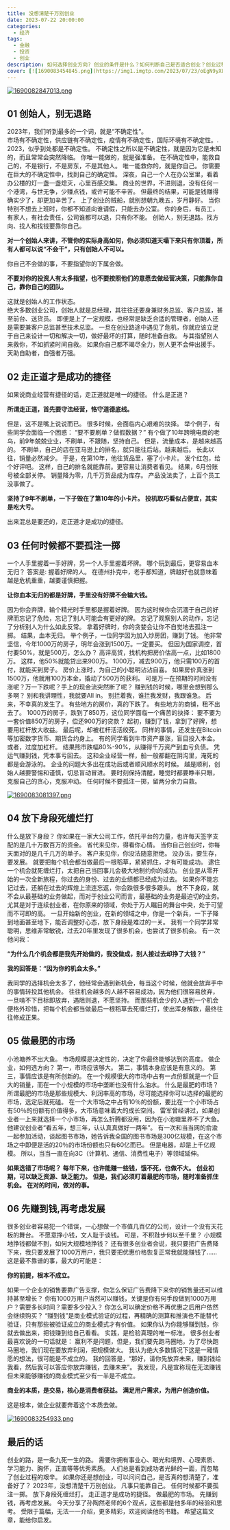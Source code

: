 ```yaml
---
title: 没想清楚千万别创业
date: 2023-07-22 20:00:00
categories:
  - 经济
tags:
  - 金融
  - 投资
  - 创业
description: 如何选择创业方向? 创业的条件是什么？如何判断自己是否适合创业？创业过程中，总是会遇见很多困惑。
cover: [![1690083454845.png](https://img1.imgtp.com/2023/07/23/oEgN9yXL.png)](https://img1.imgtp.com/2023/07/23/oEgN9yXL.png)
---
```


[![1690082847013.png](https://img1.imgtp.com/2023/07/23/bv789Mkn.png)](https://img1.imgtp.com/2023/07/23/bv789Mkn.png)

## 01 创始人，别无退路

2023年，我们听到最多的一个词，就是“不确定性”。   
市场有不确定性，供应链有不确定性，疫情有不确定性，国际环境有不确定性。.
2023，似乎到处都是不确定性。
不确定性之所以是不确定性，就是因为它是未知的，而且常常会突然降临。
你唯一能做的，就是强准备。
在不确定性中，能救自己的，不是银行，不是房东，不是其他人。
唯一能救你的，就是你自己。
你需要在巨大的不确定性中，找到自己的确定性。
深夜，自己一个人在办公室里，看着办公楼的灯一盏一盏熄灭，心里百感交集。
商业的世界，不进则退，没有任何一个港湾，与世无争，少赚点钱，或许可能不辛苦。
但最终的结果，可能是钱赚得确实少了，却更加辛苦了。
上了创业的贼船，就别想朝九晚五，岁月静好。
当你特别不想去上班时，你都不知道向谁请假，只能去办公室。
你的身后，有员工，有家人，有社会责任，公司谁都可以退，只有你不能。
创始人，别无退路。找方向、找人和找钱要靠你自己。

**对一个创始人来讲，不管你的实际身高如何，你必须知道天塌下来只有你顶着，所有人都可以说“不会干”，只有创始人不可以。**

你自己不会做的事，不要指望你的下属会做。

**不要对你的投资人有太多指望，也不要按照他们的意愿去做经营决策，只能靠你自己，靠你自己的团队。**

这就是创始人的工作状态。                
绝大多数创业公司，创始人就是总经理，其往往还要身兼财务总监、客户总监，甚至前台、送货员。
即便是上了一定规模，也经常是缺乏合适的管理者，创始人还是需要兼客户总监甚至技术总监。
一旦在创业路途中遇见了危机，你就应该立足于自己来设计一切和解决一切，做好最坏的打算，随时准备自救。
与其指望别人来救你，不如抓紧时间自救。
如果你自己都不竭尽全力，别人更不会伸出援手。
天助自助者，自强者万强。

## 02 走正道才是成功的捷径

如果说商业经营有捷径的话，走正道就是唯一的捷径。
什么是正道？

**所谓走正道，首先要守法经营，恪守道德底线。**

但是，这不是嘴上说说而已。
很多时候，会面临内心艰难的抉择。
举个例子，有些同学会面临一个困惑：
“要不要刷单？做假数据？”
有个做了10年跨境电商的老鸟，前9年兢兢业业，不刷单，不跟随，坚持自己。
但是，流量成本，是越来越高的。
不刷单，自己的店在亚马逊上的排名，就只能往后站。越来越后。
长此以往，销量必然减少。
于是，在第10年，他往货品里，塞了小卡片。
发个红包，给个好评吧。
这样，自己的排名就能靠前。更容易让消费者看见。
结果，6月份账号被全部关停。
销量降为零，几千万货品成为库存。
产品没法卖了，上百个员工没事做了。

**坚持了9年不刷单，一下子毁在了第10年的小卡片。**
**投机取巧看似占便宜，其实是吃大亏。**

出来混总是要还的，走正道才是成功的捷径。

## 03 任何时候都不要孤注一掷

一个人手里握着一手好牌，另一个人手里握着坏牌。
哪个玩到最后，更容易血本无归？
答案是: 握着好牌的人。
在德州扑克中，老手都知道，牌越好也就意味着越是危机重重，越要谨慎把握。

**让你血本无归的都是好牌，手里没有好牌不会输大钱。**

因为你会弃牌，输个精光时手里都是握着好牌。
因为这时候你会沉湎于自己的好牌而忘记了危险，忘记了别人可能会有更好的牌。
忘记了观察别人的动作，忘记了分析别人为什么如此反常。
拿着好牌时，你的贪婪会让你不自觉地去孤注一掷。
结果，血本无归。
举个例子，一位同学因为加入炒房团，赚到了钱。
他非常坚信，今年1000万的房子，明年会涨到1500万。一定要买。
但因为国家调控，首付要50%，就是500万，怎么办？
高评高贷，找机构把房价估高一点，比如1800万。
这样，他50%就能贷出来900万。
1000万，减去900万，他只需100万的首付，就能买到房子。
房价上涨时，为自己的小聪明沾沾自喜。
如果房价真涨到1500万，他就用100万本金，撬动了500万的获利。
可是万一在预期的时间没有涨呢？万一下跌呢？手上的现金流突然断了呢？
赚到钱的时候，哪里会想到那么多啊？
别和我讲理性，我就要All in。
别拦着我，谁拦我发财，我跟谁急。
后来，不幸真的发生了。
有些地方的房价，真的下跌了。
有些地方的商铺，租不出去了。
1000万的房子，跌到了850万，这位同学面临一个痛苦的抉择：
要不要为一套价值850万的房子，偿还900万的贷款？
起初，赚到了钱，拿到了好牌，想要用杠杆放大收益。
最后呢，却被杠杆活活绞死。
同样的事情，还发生在Bitcoin等加密数字货币、期货合约身上。
有的同学看到牛市资产暴涨，盲目投入本金。或者，过度加杠杆。
结果熊市跌幅80%-90%，从赚得千万资产到血亏负债。
凭运气赚到钱，凭本事亏回去。
这和企业经营一样，船一般都翻在阴沟里，淹死的都是会游泳的。
企业的问题大多出在成功后或者顺风顺水的时候。
越是顺利，创始人越要警惕和谨慎，切忌盲动冒进。
要时刻保持清醒，睡觉时都要睁半只眼，克服自己的贪心，克服冲动。
任何时候不要孤注一掷，留两分余力自救。

[![1690083081397.png](https://img1.imgtp.com/2023/07/23/OLiW0wsW.png)](https://img1.imgtp.com/2023/07/23/OLiW0wsW.png)

## 04 放下身段死缠烂打

什么是放下身段？
你如果在一家大公司工作，依托平台的力量，也许每天签字支配的是几十万数百万的资金。
省代来见你，得看你心情。
当你自己创业时，你每天面对的是几千几万的单子。
客户来见你，你没法随意拒绝。
没办法，要生存，要发展。
就要把每个机会都当做最后一根稻草，紧紧抓住，才有可能成功。
逮住一个机会就死缠烂打，太把自己当回事儿会极大地制约你的成功。
创业是从零开始的一次全新旅程，你过去的身份、过去的业绩都已经成为过去。
如果你不能忘记过去，还躺在过去的辉煌上流连忘返，你会跌很多很多跟头。
放不下身段，就不会从最基础的业务做起，而对于创业公司而言，最基础的业务是最迫切的业务。
尤其是对于连续创业者，在你原来的领域，你处于万人瞩目的舞台中央，处于可望而不可即的高。
一旦开始新的创业，在新的领域之中，你是一个新兵，一下子降到地面甚至地下，能否调整好心态，放下身段是难过的一关。
我有一个同学非常聪明，思维非常敏锐，过去20年里发现了很多机会，也尝试了很多机会。
有一次他问我：

**“为什么几个机会都是我先开始做的，我没做成，别人接过去却挣了大钱？”**

**我的回答是：“因为你的机会太多。”**

我同学的选择机会太多了，他经常会遇到新机会，每当这个时候，他就会放弃手中的事情转投其他机会。
往往机会越多的人越不容易成功，因为他们很容易放弃，一旦啃不下目标即放弃，遇阻则退，不愿坚持。
而那些机会少的人遇到一个机会便格外珍惜，把每个机会都当做最后一根稻草去死缠烂打，使出浑身解数，最终往往修成正果。

## 05 做最肥的市场

小池塘养不出大鱼。
市场规模是决定性的，决定了你最终能够达到的高度。
做企业，如何选方向？
第一，市场应该够大。
第二，事情本身应该是有意义的。
第三，事情应该是有所创新的。
在一个规模很大的市场中占有一点份额就是一个巨大的销量，而在一个小规模的市场中垄断也没有什么油水。
什么是最肥的市场？
所谓最肥的市场是那些规模大、利润率高的市场，尽可能选择你可以选择的最肥的市场，选定后就死磕。
在一个大市场之中占有10％的份额，要比在一个小市场占有50％的份额有价值得多，大市场意味着大的成长空间。
雷军曾经讲过，如果创业者一上来就选择一个小市场，再怎么折腾都没用，因为在小池塘里养不了大鱼。
他建议创业者“看五年，想三年，认认真真做好一两年”。
有一次和当当网的俞渝一起参加活动，谈起图书市场，她告诉我全国的图书市场是300亿规模，在这个市场之中即便是活的20％的市场份额也只有60亿而已。
但是电器，却是上千亿规模。
所以，当当一直在向3C（计算机、通信、消费性电子）等领域延伸。

**如果选错了市场呢？**
**每年下来，也许能赚一些钱，饿不死，也做不大。**
**创业初期，可以缺乏资源、缺乏能力。**
**但是，我们必须盯着最肥的市场，随时准备抓住机会。**
**在对的时间，做对的事。**

## 06 先赚到钱,再考虑发展

很多创业者容易犯一个错误，一心想做一个市值几百亿的公司，设计一个没有天花板的舞台。
不愿意挣小钱，文人耻于谈钱。
可是，不积跬步何以至千里？
小规模地挣钱都做不到，如何大规模地挣钱？
还有很多创业者会说，我只要把广告费降下来，我只要发展了1000万用户，我只要把优惠价格恢复正常我就能赚钱了……
这是最不靠谱的事，最大的可能是：

**你的前提，根本不成立。**

如果一个企业的销售要靠广告支撑，你怎么保证广告费降下来你的销售量还可以维持甚至增长？
你有1000万用户当然可以赚钱，关键是你有何手段做到1000万用户？需要多长时间？需要多少投入？
你怎么可以确定价格不再优惠之后用户依然会继续购买？
“赚到钱”是商业模式验证的过程，再精确的测算和推演也不能替代验证，只有那些被验证成立的商业模式才有价值。
如果你认为你能够赚到钱，你就去做出来，把钱赚到给自己看看。
实践，是检验真理的唯一标准。
很多创业者最喜欢说的一句话就是：
赢利不是问题，但是，我们要先跑马圈地，为了尽快跑马圈地，我们现在要放弃利润，把规模做大。
我认为绝大多数情况下这是一厢情愿的想法，很可能是不成立的。
我的回答是，“那好，请你先放弃未来，赚到钱给我看，然后我可以答应你放弃赚钱，去赚未来”。
我发现，凡是宣称现在无法赚钱但未来能够赚钱的商业模式至少有一半是不成立。

**商业的本质，是交易，核心是消费者获益。**
**满足用户需求，为用户创造价值。**

这是根本，做企业就要奔着这个本质去做。

[![1690083254933.png](https://img1.imgtp.com/2023/07/23/9XIOUaMb.png)](https://img1.imgtp.com/2023/07/23/9XIOUaMb.png)

## 最后的话

创业的路，是一条九死一生的路。
需要你拥有事业心、眼光和境界、心理素质、学习能力、胸怀，正直等等优秀素质。
人们总是看到成功者光鲜的一面，而忽略了创业过程的艰辛。
如果你还是想创业，可以问问自己，是否真的想清楚了，准备好了？
2023年，没想清楚千万别创业。
凡事只能靠自己。
任何时候都不要孤注一掷。
放下身段死缠烂打。
走正道才是成功的捷径。
做最肥的市场。
先赚到钱，再考虑发展。
今天分享了孙陶然老师的6个观点，这些都是他多年的经验和思考。
受限于篇幅，无法一一介绍，更多精彩，欢迎阅读他的书籍。
希望这篇文章，能给你启发。

